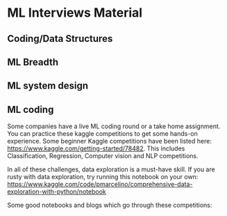 # ML Interviews Material


## Coding/Data Structures

## ML Breadth

## ML system design

## ML coding

Some companies have a live ML coding round or a take home assignment. You can practice these kaggle competitions to get some hands-on experience.
Some beginner Kaggle competitions have been listed here: https://www.kaggle.com/getting-started/78482. This includes Classification, Regression, Computer vision and NLP competitions.

In all of these challenges, data exploration is a must-have skill. If you are rusty with data exploration, try running this notebook on your own: https://www.kaggle.com/code/pmarcelino/comprehensive-data-exploration-with-python/notebook

Some good notebooks and blogs which go through these competitions:
